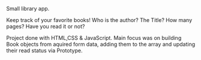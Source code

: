 Small library app.

Keep track of your favorite books! 
Who is the author? The Title? How many pages? 
Have you read it or not?

Project done with HTML,CSS & JavaScript.
Main focus was on building Book objects from aquired form data, adding them to the array and updating their read status via Prototype.